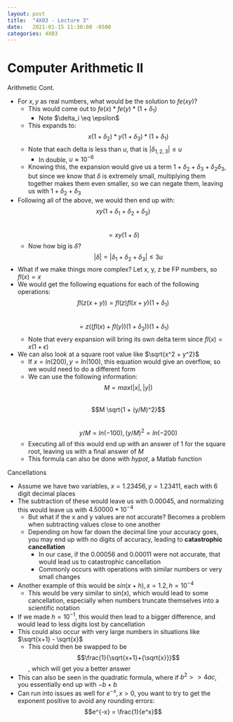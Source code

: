 ```yaml
---
layout: post
title:  "4X03 - Lecture 3"
date:   2021-01-15 11:30:00 -0500
categories: 4X03
---
```


Computer Arithmetic II
===

Arithmetic Cont.
- For $x,y$ as real numbers, what would be the solution to $fe(xy)$?
    - This would come out to $fe(x)* fe(y) *(1 + \delta_1)$
        - Note $\delta_i \eq \epsilon$
    - This expands to:  
        $$x(1 + \delta_2) * y(1 + \delta_3) * (1 + \delta_1)$$  
    - Note that each delta is less than *u*, that is $| \delta_{1,2,3} | \leq u$
        - In double, $u \approx 10^{-6}$
    - Knowing this, the expansion would give us a term $1 + \delta_2 + \delta_3 + \delta_2 \delta_3$, but since we know that $\delta$ is extremely small, multiplying them together makes them even smaller, so we can negate them, leaving us with $1 + \delta_2 + \delta_3$
- Following all of the above, we would then end up with:  
    $$xy(1 + \delta_1 + \delta_2 + \delta_3)$$  
    $$= xy(1 + \delta)$$
    - Now how big is $\delta$?  
        $$ | \delta | = | \delta_1 + \delta_2 + \delta_3 | \leq 3 u$$
- What if we make things more complex? Let x, y, z be FP numbers, so $fl(x) = x$
- We would get the following equations for each of the following operations:  
    $$fl(z(x+y)) = fl(z) fl(x + y)(1 + \delta_1)$$  
    $$= z((fl(x) + fl(y))(1 + \delta_2))(1 + \delta_1)$$
    - Note that every expansion will bring its own delta term since $fl(x) = x(1 + \epsilon)$
- We can also look at a square root value like $\sqrt{x^2 + y^2}$
    - If $x = ln(200), y = ln(100)$, this equation would give an overflow, so we would need to do a different form
    - We can use the following information:  
        $$M = max(|x|, |y|)$$  
        $$M \sqrt{1 + (y/M)^2}$$  
        $$y/M = ln(-100), (y/M)^2 = ln(-200)$$
    - Executing all of this would end up with an answer of 1 for the square root, leaving us with a final answer of *M*
    - This formula can also be done with *hypot*, a Matlab function

Cancellations
- Assume we have two variables, $x = 1.23456, y = 1.23411$, each with 6 digit decimal places
- The subtraction of these would leave us with 0.00045, and normalizing this would leave us with $4.50000 * 10^{-4}$
    - But what if the x and y values are not accurate? Becomes a problem when subtracting values close to one another
    - Depending on how far down the decimal line your accuracy goes, you may end up with no digits of accuracy, leading to **catastrophic cancellation**
        - In our case, if the 0.00056 and 0.00011 were not accurate, that would lead us to catastrophic cancellation
        - Commonly occurs with operations with similar numbers or very small changes
- Another example of this would be $sin(x + h), x = 1.2, h = 10^{-4}$
    - This would be very similar to sin(x), which would lead to some cancellation, especially when numbers truncate themselves into a scientific notation
- If we made $h = 10^{-1}$, this would then lead to a bigger difference, and would lead to less digits lost by cancellation
- This could also occur with very large numbers in situations like $\sqrt{x+1} - \sqrt{x}$
    - This could then be swapped to be  
        $$\frac{1}{\sqrt{x+1}+{\sqrt{x}}}$$
    , which will get you a better answer
- This can also be seen in the quadratic formula, where if $b^2 \gt \gt 4ac$, you essentially end up with $-b + b$
- Can run into issues as well for $e^{-x}, x \gt 0$, you want to try to get the exponent positive to avoid any rounding errors:
    $$e^{-x} = \frac{1}{e^x}$$